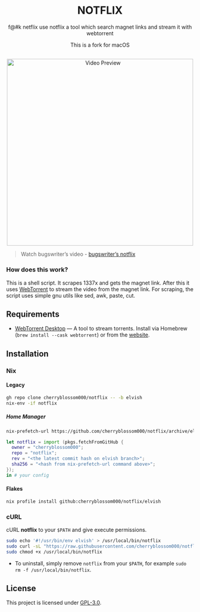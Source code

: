 <h1 align="center">NOTFLIX</h1>
<p align="center">f@#k netflix use notflix a tool which search magnet links and stream it with webtorrent</p>
<p align="center">This is a fork for macOS</p>

##
<p align="center">
<img src="./preview.gif" alt="Video Preview" width="500px">
</p>

> Watch bugswriter’s video - [bugswriter’s notflix](https://youtu.be/RFJCL9C46Mc)

### How does this work?

This is a shell script. It scrapes 1337x and gets the magnet link.
After this it uses [WebTorrent](https://webtorrent.io/) to stream the video from the magnet link.
For scraping, the script uses simple gnu utils like sed, awk, paste, cut.

## Requirements

- [WebTorrent Desktop][webtorrent-desktop] — A tool to stream torrents. Install via Homebrew
  (`brew install --cask webtorrent`) or from the [website][webtorrent-desktop].

## Installation

### Nix

#### Legacy

```sh
gh repo clone cherryblossom000/notflix -- -b elvish
nix-env -if notflix
```

##### Home Manager

```sh
nix-prefetch-url https://github.com/cherryblossom000/notflix/archive/elvish.tar.gz
```

```nix
let notflix = import (pkgs.fetchFromGitHub {
  owner = "cherryblossom000";
  repo = "notflix";
  rev = "<the latest commit hash on elvish branch>";
  sha256 = "<hash from nix-prefetch-url command above>";
});
in # your config
```

#### Flakes

```sh
nix profile install github:cherryblossom000/notflix/elvish
```

### cURL

cURL **notflix** to your `$PATH` and give execute permissions.

```sh
sudo echo '#!/usr/bin/env elvish' > /usr/local/bin/notflix
sudo curl -sL "https://raw.githubusercontent.com/cherryblossom000/notflix/elvish/notflix.elv" >> /usr/local/bin/notflix
sudo chmod +x /usr/local/bin/notflix
```
- To uninstall, simply remove `notflix` from your `$PATH`, for example `sudo rm -f /usr/local/bin/notflix`.

## License
This project is licensed under [GPL-3.0](./LICENSE).

[webtorrent-desktop]: https://webtorrent.io/desktop
